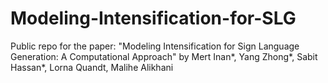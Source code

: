 # Modeling-Intensification-for-SLG
Public repo for the paper: "Modeling Intensification for Sign Language Generation: A Computational Approach" by Mert Inan*, Yang Zhong*, Sabit Hassan*, Lorna Quandt, Malihe Alikhani
